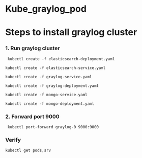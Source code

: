 # Kube_graylog_pod

# Steps to install graylog cluster 


### 1. Run graylog cluster 
```
 kubectl create -f elasticsearch-deployment.yaml
```
```
kubectl create -f elasticsearch-service.yaml
```
```
kubectl create -f graylog-service.yaml
```
```
kubectl create -f graylog-deployment.yaml
```
```
kubectl create -f mongo-service.yaml
```
```
kubectl create -f mongo-deployment.yaml
```

### 2. Forward port 9000 
```
 kubectl port-forward graylog-0 9000:9000
```
### Verify ###

```
kubectl get pods,srv

```
